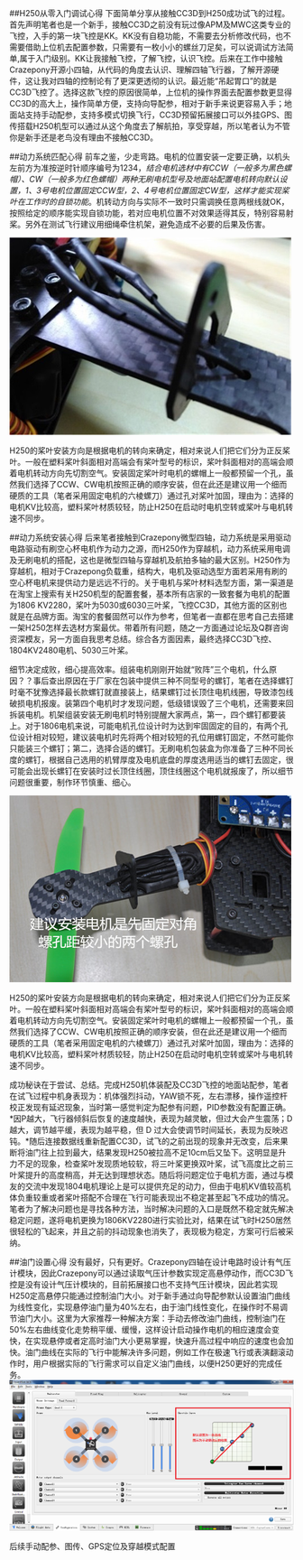 
##H250从零入门调试心得
下面简单分享从接触CC3D到H250成功试飞的过程。
首先声明笔者也是一个新手，接触CC3D之前没有玩过像APM及MWC这类专业的飞控，入手的第一块飞控是KK。KK没有自稳功能，不需要去分析修改代码，也不需要借助上位机去配置参数，只需要有一枚小小的螺丝刀足矣，可以说调试方法简单,属于入门级别。KK让我接触飞控，了解飞控，认识飞控。后来在工作中接触Crazepony开源小四轴，从代码的角度去认识、理解四轴飞行器，了解开源硬件，这让我对四轴的控制论有了更深更透彻的认识。最近能“吊起胃口”的就是CC3D飞控了。选择这款飞控的原因很简单，上位机的操作界面去配置参数更显得CC3D的高大上，操作简单方便，支持向导配参，相对于新手来说更容易入手；地面站支持手动配参，支持多模式切换飞行，CC3D预留拓展接口可以外挂GPS、图传搭载H250机型可以通过从这个角度去了解航拍，享受穿越，所以笔者认为不管你是新手还是老鸟没有理由不接触CC3D。

##动力系统匹配心得
前车之鉴，少走弯路。电机的位置安装一定要正确，以机头左前方为准按逆时针顺序编号为1234，*结合电机选材中有CCW（一般多为黑色螺帽）、CW（一般多为红色螺帽）两种无刷电机型号及地面站配置电机转向默认设置，1、3号电机位置固定CCW型，2、4号电机位置固定CW型，这样才能实现桨叶在工作时的自锁功能*。机转动方向与实际不一致时只需调换任意两根线就OK，按照给定的顺序能实现自锁功能，若对应电机位置不对效果适得其反，特别容易射桨。另外在测试飞行建议用细绳牵住机架，避免造成不必要的后果及伤害。

![](/assets/img/h250-list-100.jpg)

H250的桨叶安装方向是根据电机的转向来确定，相对来说人们把它们分为正反桨叶。一般在塑料桨叶斜面相对高端会有桨叶型号的标识，桨叶斜面相对的高端会顺着电机转动方向先切割空气。安装固定桨叶时电机的螺帽上一般都预留一个孔，虽然我们选择了CCW、CW电机按照正确的顺序安装，但在此还是建议用一个细而硬质的工具（笔者采用固定电机的六棱螺刀）通过孔对桨叶加固，理由为：选择的电机KV比较高，塑料桨叶材质较轻，防止H250在启动时电机空转或桨叶与电机转速不同步。

##动力系统安装心得
后来笔者接触到Crazepony微型四轴，动力系统是采用驱动电路驱动有刷空心杯电机作为动力之源，而H250作为穿越机，动力系统采用电调及无刷电机的搭配，这也是微型四轴与穿越机及航拍多轴的最大区别。H250作为穿越机，相对于Crazepong负载重，结构大，电机及驱动选型方面若采用有刷的空心杯电机来提供动力是远远不行的。关于电机与桨叶材料选型方面，第一渠道是在淘宝上搜索有关H250机型的配置套餐，基本所有店家的一致套餐为电机的配置为1806 KV2280，桨叶为5030或6030三叶桨，飞控CC3D，其他方面的区别也就是在品牌方面。淘宝的套餐固然可以作为参考，但笔者一直都在思考自己去搭建一架H250怎样去选材方案最优。带着所有问题，随之一方面通过论坛及Q群咨询资深模友，另一方面自我思考总结。综合各方面因素，最终选择CC3D飞控、1804KV2480电机、5030三叶桨。

细节决定成败，细心提高效率。组装电机刚刚开始就“败阵”三个电机，什么原因？？事后查出原因在于厂家在包装中提供三种不同型号的螺钉，笔者在选择螺钉时毫不犹豫选择最长款螺钉就直接装上，结果螺钉过长顶住电机线圈，导致漆包线破损电机报废。装第四个电机时才发现问题，低级错误毁了三个电机，还需要来回拆装电机。机架组装安装无刷电机时特别提醒大家两点，第一，四个螺钉都要装上。对于1806电机来说，可能电机孔位设计时为达到牢固固定的目的，有两个孔位设计相对较短，建议装电机时先将两个相对较短的孔位用螺钉固定，不然可能你只能装三个螺钉；第二，选择合适的螺钉。无刷电机包装盒为你准备了三种不同长度的螺钉，根据自己选用的机臂厚度及电机底盘的厚度选用适当的螺钉去固定，很可能会出现长螺钉在安装时过长顶住线圈，顶住线圈这个电机就报废了，所以细节问题很重要，制作环节慎重、细心。

![](/assets/img/h250-list-10.jpg)

H250的桨叶安装方向是根据电机的转向来确定，相对来说人们把它们分为正反桨叶。一般在塑料桨叶斜面相对高端会有桨叶型号的标识，桨叶斜面相对的高端会顺着电机转动方向先切割空气。安装固定桨叶时电机的螺帽上一般都预留一个孔，虽然我们选择了CCW、CW电机按照正确的顺序安装，但在此还是建议用一个细而硬质的工具（笔者采用固定电机的六棱螺刀）通过孔对桨叶加固，理由为：选择的电机KV比较高，塑料桨叶材质较轻，防止H250在启动时电机空转或桨叶与电机转速不同步。

成功秘诀在于尝试、总结。完成H250机体装配及CC3D飞控的地面站配参，笔者在试飞过程中机身表现为：机体强烈抖动，YAW锁不死，左右漂移，操作遥控杆校正发现有延迟现象，当时第一感觉判定为配参有问题，PID参数没有配置正确。*因P越大，飞行器倾斜后恢复的速度越快，表现为越灵敏，但过大会产生震荡；D 越大，调节越平缓，表现为越平稳，但 D 过大会使调节时间延长，表现为反映迟钝。*随后连接数据线重新配置CC3D，试飞的之前出现的现象并无改变，后来果断将油门往上拉到最大，结果发现H250被拉高不足10cm后又坠下。这明显是升力不足的现象，检查桨叶发现质地较软，将三叶桨更换双叶桨，试飞高度比之前三叶桨提升的高度稍高，并无达到理想状态。随后将问题定位于电机方面，通过与模友的交流中发现1804电机理论上是可以提供充足的动力，但由于电机KV值较高机体负重较重或者桨叶搭配不合理在飞行可能表现出不稳定甚至起飞不成功的情况。笔者为了解决问题也是寻找各种方法，当时解决问题的入口是既然不稳定就先解决稳定问题，遂将电机更换为1806KV2280进行实验比对，结果在试飞时H250居然很轻松的飞起来，并且之前的抖动现象也消失了，表现极为稳定，方案可行后被采纳。

##油门设置心得
没有最好，只有更好。Crazepony四轴在设计电路时设计有气压计模块，因此Crazepony可以通过读取气压计参数实现定高悬停动作，而CC3D飞控是没有设计气压计模块的，目前拓展接口也不支持气压计模块，因此若实现H250定高悬停只能通过控制油门大小。对于新手通过向导配参默认设置油门曲线为线性变化，实现悬停油门量为40%左右，由于油门线性变化，在操作时不易调节油门大小。这里为大家推荐一种解决方案：手动去修改油门曲线，控制油门在50%左右曲线变化走势稍平缓、缓慢，这样设计启动操作电机的相应速度会变快，在实现悬停或者定高时油门大小更易掌握，快速升高过程中响应的速度也会加快。油门曲线在实际的飞行中能解决许多问题，例如工作在极速飞行或表演翻滚动作时，用户根据实际的飞行需求可以自定义油门曲线，以便H250更好的完成任务。
![](/assets/img/h250-debug-1.png)

后续手动配参、图传、GPS定位及穿越模式配置
